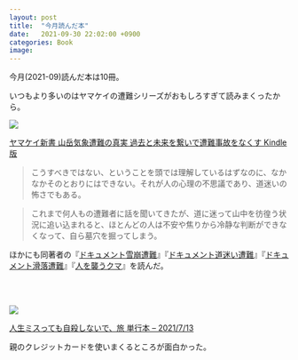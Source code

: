 ```yaml
---
layout: post
title:  "今月読んだ本"
date:   2021-09-30 22:02:00 +0900
categories: Book
image: 
---
```

今月(2021-09)読んだ本は10冊。<br>


いつもより多いのはヤマケイの遭難シリーズがおもしろすぎて読みまくったから。

<p><a href="https://www.amazon.co.jp/dp/B09FL8MV2J?&linkCode=li2&tag=peipeipe-22&linkId=cad547dacb9c1b3de4d91b5e00764d3c&language=ja_JP&ref_=as_li_ss_il" target="_blank" rel="nofollow"><img border="0" src="https://m.media-amazon.com/images/I/41ldk56dXtL._SL300_.jpg" ></a><img src="https://ir-jp.amazon-adsystem.com/e/ir?t=peipeipe-22&language=ja_JP&l=li2&o=9&a=B09FL8MV2J" width="1" height="1" border="0" alt="" style="border:none !important; margin:0px !important;" /></p> <p><a href="https://www.amazon.co.jp/dp/B09FL8MV2J?&linkCode=li2&tag=peipeipe-22&linkId=cad547dacb9c1b3de4d91b5e00764d3c&language=ja_JP&ref_=as_li_ss_il" target="_blank" rel="nofollow">ヤマケイ新書 山岳気象遭難の真実 過去と未来を繋いで遭難事故をなくす Kindle版</a></p>

<blockquote>
こうすべきではない、ということを頭では理解しているはずなのに、なかなかそのとおりにはできない。それが人の心理の不思議であり、道迷いの怖さでもある。
</blockquote>
<blockquote>
これまで何人もの遭難者に話を聞いてきたが、道に迷って山中を彷徨う状況に追い込まれると、ほとんどの人は不安や焦りから冷静な判断ができなくなって、自ら墓穴を掘ってしまう。
</blockquote>

ほかにも同著者の『[ドキュメント雪崩遭難](https://www.amazon.co.jp/dp/4635048276)』『[ドキュメント道迷い遭難](https://amzn.to/3zY3Aj0)』『[ドキュメント滑落遭難](https://amzn.to/3olc95r)』『[人を襲うクマ](https://amzn.to/3uqJ3Ta)』を読んだ。


<br/><br/>
<p><a href="https://www.amazon.co.jp/dp/4794972458?&linkCode=li2&tag=peipeipe-22&linkId=b81ef8917d607c9990bf35dd2687c5e6&language=ja_JP&ref_=as_li_ss_il" target="_blank" rel="nofollow"><img border="0" src="https://m.media-amazon.com/images/I/41MkUZCCBTS._SL300_.jpg" ></a><img src="https://ir-jp.amazon-adsystem.com/e/ir?t=peipeipe-22&language=ja_JP&l=li2&o=9&a=4794972458" width="1" height="1" border="0" alt="" style="border:none !important; margin:0px !important;" /></p> <p><a href="https://www.amazon.co.jp/dp/4794972458?&linkCode=li2&tag=peipeipe-22&linkId=b81ef8917d607c9990bf35dd2687c5e6&language=ja_JP&ref_=as_li_ss_il" target="_blank" rel="nofollow">人生ミスっても自殺しないで、旅 単行本 – 2021/7/13</a></p>
親のクレジットカードを使いまくるところが面白かった。